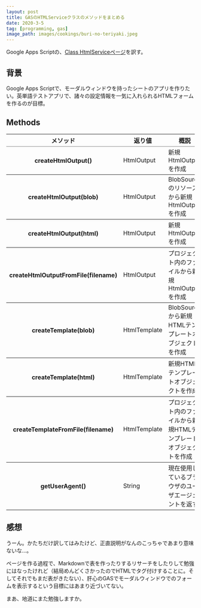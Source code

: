 ```yaml
---
layout: post
title: GASのHTMLServiceクラスのメソッドをまとめる
date: 2020-3-5
tag: [programming, gas]
image_path: images/cookings/buri-no-teriyaki.jpeg
---
```

Google Apps Scriptの、[Class HtmlServiceページ](https://developers.google.com/apps-script/reference/html/html-service)を訳す。

## 背景
Google Apps Scriptで、モーダルウィンドウを持ったシートのアプリを作りたい。英単語テストアプリで、諸々の設定情報を一気に入れられるHTMLフォームを作るのが目標。

## Methods

<table rules="rows">
  <thead>
    <tr>
      <th scope="col" class="method">メソッド</th>
      <th scope="col" class="return">返り値</th>
      <th scope="col" class="description">概説</th>
    </tr>
  </thead>
  <tbody>
    <tr>
      <th scope="row">createHtmlOutput()</th>
      <td class="return">HtmlOutput</td>
      <td>新規HtmlOutputを作成</td>
    </tr>
    <tr>
      <th scope="row">createHtmlOutput(blob)</th>
      <td class="return">HtmlOutput</td>
      <td>BlobSourceのリソースから新規HtmlOutputを作成</td>
    </tr>
    <tr>
      <th scope="row">createHtmlOutput(html)</th>
      <td class="return">HtmlOutput</td>
      <td>新規HtmlOutputを作成</td>
    </tr>
    <tr>
      <th scope="row">createHtmlOutputFromFile(filename)</th>
      <td class="return">HtmlOutput</td>
      <td>プロジェクト内のファイルから新規HtmlOutputを作成</td>
    </tr>
    <tr>
      <th scope="row">createTemplate(blob)</th>
      <td class="return">HtmlTemplate</td>
      <td>BlobSourceから新規HTMLテンプレートオブジェクトを作成</td>
    </tr>
    <tr>
      <th scope="row">createTemplate(html)</th>
      <td class="return">HtmlTemplate</td>
      <td>新規HTMLテンプレートオブジェクトを作成</td>
    </tr>
    <tr>
      <th scope="row">createTemplateFromFile(filename)</th>
      <td class="return">HtmlTemplate</td>
      <td>プロジェクト内のファイルから新規HTMLテンプレートオブジェクトを作成</td>
    </tr><tr>
      <th scope="row">getUserAgent()</th>
      <td class="return">String</td>
      <td>現在使用しているブラウザのユーザエージェントを返す</td>
    </tr>
  </tbody>
</table>

<h2>感想</h2>

<p>うーん。かたちだけ訳してはみたけど、正直説明がなんのこっちゃであまり意味ないな…。</p>

<p>ページを作る過程で、Markdownで表を作ったりするリサーチをしたりして勉強にはなったけれど（結局めんどくさかったのでHTMLでタグ付けすることに。そしてそれでもまだ表がきたない）、肝心のGASでモーダルウィンドウでのフォームを表示するという目標にはあまり近づいてない。</p>

<p>まあ、地道にまた勉強しますか。</p>
